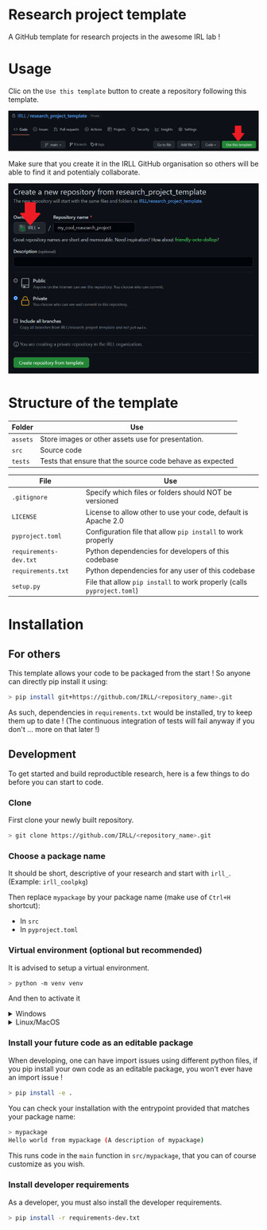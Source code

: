 # Research project template

A GitHub template for research projects in the awesome IRL lab !

# Usage

Clic on the `Use this template` button to create a repository following this template.

![use this template button](assets/use_this_template.png)

Make sure that you create it in the IRLL GitHub organisation so others will be able to find it
and potentialy collaborate.

![irll new repository](assets/irll_new_repository.png)

# Structure of the template

| Folder   | Use                                                       |
| -------- | --------------------------------------------------------- |
| `assets` | Store images or other assets use for presentation.        |
| `src`    | Source code                                               |
| `tests`  | Tests that ensure that the source code behave as expected |

| File                   | Use                                                                     |
| ---------------------- | ----------------------------------------------------------------------- |
| `.gitignore`           | Specify which files or folders should NOT be versioned                  |
| `LICENSE`              | License to allow other to use your code, default is Apache 2.0          |
| `pyproject.toml`       | Configuration file that allow `pip install` to work properly            |
| `requirements-dev.txt` | Python dependencies for developers of this codebase                     |
| `requirements.txt`     | Python dependencies for any user of this codebase                       |
| `setup.py`             | File that allow `pip install` to work properly (calls `pyproject.toml`) |

# Installation

## For others

This template allows your code to be packaged from the start !
So anyone can directly pip install it using:

```bash
> pip install git+https://github.com/IRLL/<repository_name>.git 
```

As such, dependencies in `requirements.txt` would be installed, try to keep them up to date !
(The continuous integration of tests will fail anyway if you don't ... more on that later !)

## Development

To get started and build reproductible research, here is a few things to do
before you can start to code.

### Clone

First clone your newly built repository.

```bash
> git clone https://github.com/IRLL/<repository_name>.git
```

### Choose a package name

It should be short, descriptive of your research and start with `irll_`.
(Example: `irll_coolpkg`)

Then replace `mypackage` by your package name (make use of `Ctrl+H` shortcut):

-   In `src`
-   In `pyproject.toml`

### Virtual environment (optional but recommended)

It is advised to setup a virtual environment.

```bash
> python -m venv venv
```

And then to activate it

<details>
<summary>Windows</summary>
<br>
<pre>
venv\Scripts\activate
</pre>

</details>

<details>
<summary>Linux/MacOS</summary>
<br>
<pre>
source venv/bin/activate
</pre>
</details>

### Install your future code as an editable package

When developing, one can have import issues using different python files,
if you pip install your own code as an editable package, you won't ever have an import issue !

```bash
> pip install -e .
```

You can check your installation with the entrypoint provided that matches your package name:

```bash
> mypackage
Hello world from mypackage (A description of mypackage)
```

This runs code in the `main` function in `src/mypackage`,
that you can of course customize as you wish.

### Install developer requirements

As a developer, you must also install the developer requirements.

```bash
> pip install -r requirements-dev.txt
```
